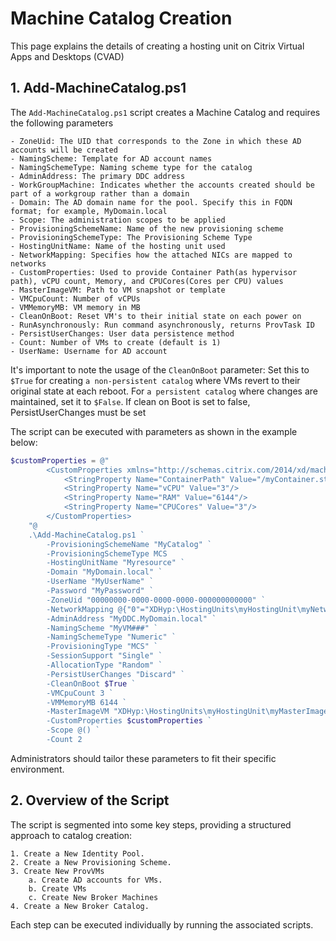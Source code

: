 # Machine Catalog Creation

This page explains the details of creating a hosting unit on Citrix Virtual Apps and Desktops (CVAD)


## 1. Add-MachineCatalog.ps1

The `Add-MachineCatalog.ps1` script creates a Machine Catalog and requires the following parameters

    - ZoneUid: The UID that corresponds to the Zone in which these AD accounts will be created
    - NamingScheme: Template for AD account names
    - NamingSchemeType: Naming scheme type for the catalog
    - AdminAddress: The primary DDC address
    - WorkGroupMachine: Indicates whether the accounts created should be part of a workgroup rather than a domain
    - Domain: The AD domain name for the pool. Specify this in FQDN format; for example, MyDomain.local
    - Scope: The administration scopes to be applied
    - ProvisioningSchemeName: Name of the new provisioning scheme
    - ProvisioningSchemeType: The Provisioning Scheme Type
    - HostingUnitName: Name of the hosting unit used
    - NetworkMapping: Specifies how the attached NICs are mapped to networks
    - CustomProperties: Used to provide Container Path(as hypervisor path), vCPU count, Memory, and CPUCores(Cores per CPU) values
    - MasterImageVM: Path to VM snapshot or template
    - VMCpuCount: Number of vCPUs
    - VMMemoryMB: VM memory in MB
    - CleanOnBoot: Reset VM's to their initial state on each power on
    - RunAsynchronously: Run command asynchronously, returns ProvTask ID
    - PersistUserChanges: User data persistence method
    - Count: Number of VMs to create (default is 1)
    - UserName: Username for AD account

It's important to note the usage of the `CleanOnBoot` parameter: Set this to `$True` for creating `a non-persistent catalog` where VMs revert to their original state at each reboot. For `a persistent catalog` where changes are maintained, set it to `$False`. If clean on Boot is set to false, PersistUserChanges must be set

The script can be executed with parameters as shown in the example below:

```powershell
$customProperties = @"
        <CustomProperties xmlns="http://schemas.citrix.com/2014/xd/machinecreation">
            <StringProperty Name="ContainerPath" Value="/myContainer.storage"/>
            <StringProperty Name="vCPU" Value="3"/>
            <StringProperty Name="RAM" Value="6144"/>
            <StringProperty Name="CPUCores" Value="3"/>    
        </CustomProperties>
    "@
    .\Add-MachineCatalog.ps1 `
        -ProvisioningSchemeName "MyCatalog" `
        -ProvisioningSchemeType MCS
        -HostingUnitName "Myresource" `
        -Domain "MyDomain.local" `
        -UserName "MyUserName" `
        -Password "MyPassword" `
        -ZoneUid "00000000-0000-0000-0000-000000000000" `
        -NetworkMapping @{"0"="XDHyp:\HostingUnits\myHostingUnit\myNetwork.network"} `
        -AdminAddress "MyDDC.MyDomain.local" `
        -NamingScheme "MyVM###" `
        -NamingSchemeType "Numeric" `
        -ProvisioningType "MCS" `
        -SessionSupport "Single" `
        -AllocationType "Random" `
        -PersistUserChanges "Discard" `
        -CleanOnBoot $True `
        -VMCpuCount 3 `
        -VMMemoryMB 6144 `
        -MasterImageVM "XDHyp:\HostingUnits\myHostingUnit\myMasterImage.template" `
        -CustomProperties $customProperties `
        -Scope @() `
        -Count 2
```

Administrators should tailor these parameters to fit their specific environment.

## 2. Overview of the Script

The script is segmented into some key steps, providing a structured approach to catalog creation:

    1. Create a New Identity Pool.
    2. Create a New Provisioning Scheme.
    3. Create New ProvVMs
        a. Create AD accounts for VMs.
        b. Create VMs
        c. Create New Broker Machines
    4. Create a New Broker Catalog.

Each step can be executed individually by running the associated scripts.